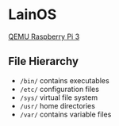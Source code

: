 # LainOS

[QEMU Raspberry Pi 3](https://github.com/bztsrc/qemu-raspi3)

## File Hierarchy

- `/bin/` contains executables
- `/etc/` configuration files
- `/sys/` virtual file system
- `/usr/` home directories
- `/var/` contains variable files

